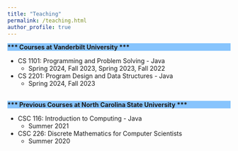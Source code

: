 ```yaml
---
title: "Teaching"
permalink: /teaching.html
author_profile: true
---
```


<div style="background-color: #87C4FD"><b>*** Courses at Vanderbilt University ***</b></div>

- CS 1101: Programming and Problem Solving - Java
  - Spring 2024, Fall 2023, Spring 2023, Fall 2022
- CS 2201: Program Design and Data Structures - Java
  - Spring 2024, Fall 2023


<br>
<div style="background-color: #87C4FD"><b>*** Previous Courses at North Carolina State University ***</b></div>

- CSC 116: Introduction to Computing - Java
  - Summer 2021
- CSC 226: Discrete Mathematics for Computer Scientists
  - Summer 2020